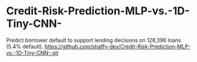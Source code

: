# Credit-Risk-Prediction-MLP-vs.-1D-Tiny-CNN-
Predict borrower default to support lending decisions on 128,396 loans (5.4% default).
https://github.com/shaffy-dev/Credit-Risk-Prediction-MLP-vs.-1D-Tiny-CNN-.git
